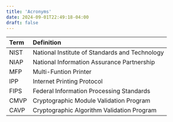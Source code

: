```yaml
---
title: 'Acronyms'
date: 2024-09-01T22:49:18-04:00
draft: false
---
```

| Term | Definition | 
| :--- | :--------- | 
| NIST | National Institute of Standards and Technology |
| NIAP | National Information Assurance Partnership |
| MFP | Multi-Funtion Printer |
| IPP | Internet Printing Protocol |
| FIPS | Federal Information Processing Standards |
| CMVP | Cryptographic Module Validation Program |
| CAVP | Cryptographic Algorithm Validation Program |